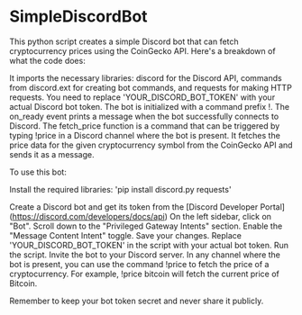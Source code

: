 # SimpleDiscordBot

This python script creates a simple Discord bot that can fetch cryptocurrency prices using the CoinGecko API. Here's a breakdown of what the code does:

It imports the necessary libraries: discord for the Discord API, commands from discord.ext for creating bot commands, and requests for making HTTP requests.
You need to replace 'YOUR_DISCORD_BOT_TOKEN' with your actual Discord bot token.
The bot is initialized with a command prefix !.
The on_ready event prints a message when the bot successfully connects to Discord.
The fetch_price function is a command that can be triggered by typing !price <symbol> in a Discord channel where the bot is present. It fetches the price data for the given cryptocurrency symbol from the CoinGecko API and sends it as a message.

To use this bot:

Install the required libraries:
'pip install discord.py requests'

Create a Discord bot and get its token from the [Discord Developer Portal] (https://discord.com/developers/docs/api)
On the left sidebar, click on "Bot".
Scroll down to the "Privileged Gateway Intents" section.
Enable the "Message Content Intent" toggle.
Save your changes.
Replace 'YOUR_DISCORD_BOT_TOKEN' in the script with your actual bot token.
Run the script.
Invite the bot to your Discord server.
In any channel where the bot is present, you can use the command !price <symbol> to fetch the price of a cryptocurrency. For example, !price bitcoin will fetch the current price of Bitcoin.

Remember to keep your bot token secret and never share it publicly.
